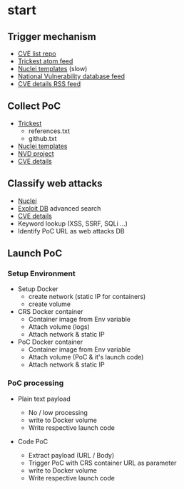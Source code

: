# start

## Trigger mechanism

- [CVE list repo](https://github.com/CVEProject/cvelist)
- [Trickest atom feed](https://github.com/trickest/cve/commits/main.atom)
- [Nuclei templates](https://github.com/projectdiscovery/nuclei-templates) (slow)
- [National Vulnerability database feed](https://nvd.nist.gov/)
- [CVE details RSS feed](https://www.cvedetails.com/vulnerability-feeds-form.php)

## Collect PoC

- [Trickest](https://github.com/trickest/cve)
    - references.txt
    - github.txt
- [Nuclei templates](https://github.com/projectdiscovery/nuclei-templates)
- [NVD project](https://github.com/projectdiscovery/nvd)
- [CVE details](https://www.cvedetails.com/)

## Classify web attacks

- [Nuclei](https://github.com/projectdiscovery/nuclei)
- [Exploit DB](https://www.exploit-db.com/) advanced search
- [CVE details](https://www.cvedetails.com/)
- Keyword lookup (XSS, SSRF, SQLi ...)
- Identify PoC URL as web attacks DB

## Launch PoC

### Setup Environment

- Setup Docker
    - create network (static IP for containers)
    - create volume
- CRS Docker container
    - Container image from Env variable
    - Attach volume (logs)
    - Attach network & static IP
- PoC Docker container
    - Container image from Env variable
    - Attach volume (PoC & it's launch code)
    - Attach network & static IP

### PoC processing

- Plain text payload
    - No / low processing
    - write to Docker volume
    - Write respective launch code

- Code PoC
    - Extract payload (URL / Body)
    - Trigger PoC with CRS container URL as parameter
    - write to Docker volume
    - Write respective launch code